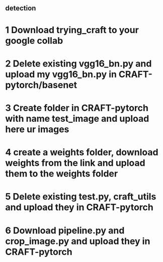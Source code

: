 ## detection
# 1 Download trying_craft to your google collab 
# 2 Delete existing vgg16_bn.py and upload my vgg16_bn.py in CRAFT-pytorch/basenet
# 3 Create folder in CRAFT-pytorch with name test_image and upload here ur images
# 4 create a weights folder, download weights from the link and upload them to the weights folder
# 5 Delete existing test.py, craft_utils and upload they in CRAFT-pytorch
# 6 Download pipeline.py and crop_image.py and upload they in CRAFT-pytorch
